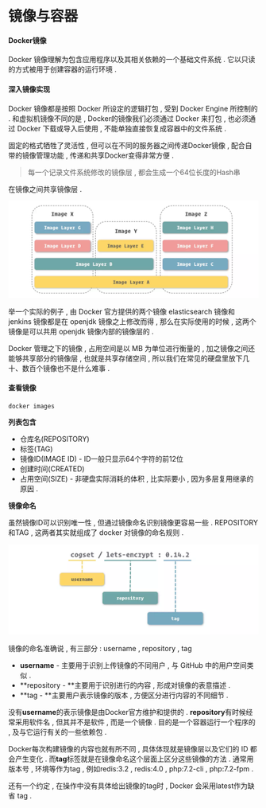 # 镜像与容器

#### Docker镜像

Docker 镜像理解为包含应用程序以及其相关依赖的一个基础文件系统 . 它以只读的方式被用于创建容器的运行环境 .

#### 深入镜像实现

Docker 镜像都是按照 Docker 所设定的逻辑打包 , 受到 Docker Engine 所控制的 . 和虚拟机镜像不同的是 , Docker的镜像我们必须通过 Docker 来打包 , 也必须通过 Docker 下载或导入后使用 , 不能单独直接恢复成容器中的文件系统 .

固定的格式牺牲了灵活性 , 但可以在不同的服务器之间传递Docker镜像 , 配合自带的镜像管理功能 , 传递和共享Docker变得非常方便 .

> 每一个记录文件系统修改的镜像层 , 都会生成一个64位长度的Hash串

在镜像之间共享镜像层 .

![](/assets/jingxiangceng.png)

举一个实际的例子 , 由 Docker 官方提供的两个镜像 elasticsearch 镜像和 jenkins 镜像都是在 openjdk 镜像之上修改而得 , 那么在实际使用的时候 , 这两个镜像是可以共用 openjdk 镜像内部的镜像层的 .

Docker 管理之下的镜像 , 占用空间是以 MB 为单位进行衡量的 , 加之镜像之间还能够共享部分的镜像层 , 也就是共享存储空间 , 所以我们在常见的硬盘里放下几十、数百个镜像也不是什么难事 .

#### 查看镜像

```
docker images
```

**列表包含**

* 仓库名\(REPOSITORY\)
* 标签\(TAG\)
* 镜像ID\(IMAGE ID\) - ID一般只显示64个字符的前12位
* 创建时间\(CREATED\)
* 占用空间\(SIZE\) - 非硬盘实际消耗的体积 , 比实际要小 , 因为多层复用继承的原因 . 

**镜像命名**

虽然镜像ID可以识别唯一性 , 但通过镜像命名识别镜像更容易一些 . REPOSITORY和TAG , 这两者其实就组成了 docker 对镜像的命名规则 .

![](/assets/jingxiangmingming.png)

镜像的命名准确说 , 有三部分 : username , repository , tag

* **username** - 主要用于识别上传镜像的不同用户 , 与 GitHub 中的用户空间类似 . 
* **repository - **主要用于识别进行的内容 , 形成对镜像的表意描述 . 
* **tag - **主要用户表示镜像的版本 , 方便区分进行内容的不同细节 . 

没有**username**的表示镜像是由Docker官方维护和提供的 . **repository**有时候经常采用软件名 , 但其并不是软件 , 而是一个镜像 . 目的是一个容器运行一个程序的 , 及与它运行有关的一些依赖包 .

Docker每次构建镜像的内容也就有所不同 , 具体体现就是镜像层以及它们的 ID 都会产生变化 . 而**tag**标签就是在镜像命名这个层面上区分这些镜像的方法 . 通常用版本号 , 环境等作为tag , 例如redis:3.2 , redis:4.0 , php:7.2-cli , php:7.2-fpm .

还有一个约定 , 在操作中没有具体给出镜像的tag时 , Docker 会采用latest作为缺省 tag . 

